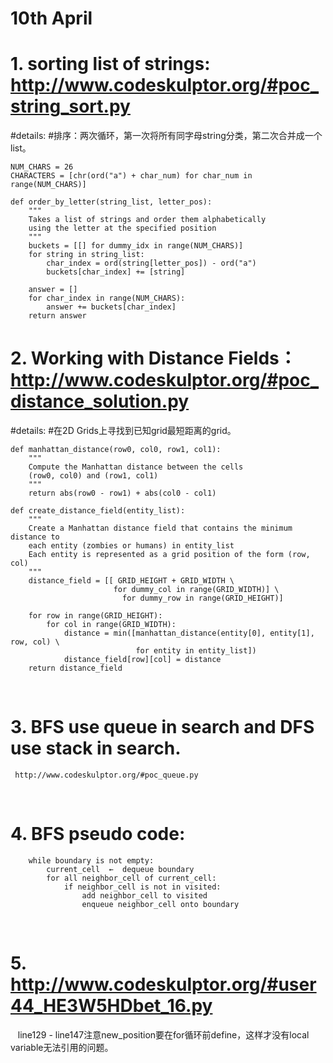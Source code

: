 # 10th April

# 1. sorting list of strings: http://www.codeskulptor.org/#poc_string_sort.py
#details:
#排序：两次循环，第一次将所有同字母string分类，第二次合并成一个list。


    NUM_CHARS = 26
    CHARACTERS = [chr(ord("a") + char_num) for char_num in range(NUM_CHARS)] 

    def order_by_letter(string_list, letter_pos):
        """
        Takes a list of strings and order them alphabetically 
        using the letter at the specified position
        """
        buckets = [[] for dummy_idx in range(NUM_CHARS)]
        for string in string_list:
            char_index = ord(string[letter_pos]) - ord("a")
            buckets[char_index] += [string]
        
        answer = []
        for char_index in range(NUM_CHARS):
            answer += buckets[char_index]
        return answer

# 2. Working with Distance Fields： http://www.codeskulptor.org/#poc_distance_solution.py
#details:
#在2D Grids上寻找到已知grid最短距离的grid。
 
 
    def manhattan_distance(row0, col0, row1, col1):
        """
        Compute the Manhattan distance between the cells
        (row0, col0) and (row1, col1)
        """
        return abs(row0 - row1) + abs(col0 - col1)
        
    def create_distance_field(entity_list):
        """
        Create a Manhattan distance field that contains the minimum distance to 
        each entity (zombies or humans) in entity_list
        Each entity is represented as a grid position of the form (row, col) 
        """
        distance_field = [[ GRID_HEIGHT + GRID_WIDTH \
                           for dummy_col in range(GRID_WIDTH)] \
                             for dummy_row in range(GRID_HEIGHT)]
        
        for row in range(GRID_HEIGHT):
            for col in range(GRID_WIDTH):
                distance = min([manhattan_distance(entity[0], entity[1], row, col) \
                                for entity in entity_list])
                distance_field[row][col] = distance
        return distance_field
        
# 3. BFS use queue in search and DFS use stack in search.
     http://www.codeskulptor.org/#poc_queue.py
   
# 4. BFS pseudo code:

        while boundary is not empty:
            current_cell  ←  dequeue boundary
            for all neighbor_cell of current_cell:
                if neighbor_cell is not in visited:
                    add neighbor_cell to visited
                    enqueue neighbor_cell onto boundary
            
# 5. http://www.codeskulptor.org/#user44_HE3W5HDbet_16.py
    line129 - line147注意new_position要在for循环前define，这样才没有local variable无法引用的问题。
